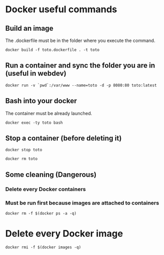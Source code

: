 # Docker useful commands

## Build an image
The .dockerfile must be in the folder where you execute the command.
```
docker build -f toto.dockerfile . -t toto
```

## Run a container and sync the folder you are in (useful in webdev)
```
docker run -v `pwd`:/var/www --name=toto -d -p 8080:80 toto:latest
```

## Bash into your docker
The container must be already launched.
```
docker exec -ty toto bash
```


## Stop a container (before deleting it)
```
docker stop toto
```
```
docker rm toto
```

## Some cleaning (Dangerous)
### Delete every Docker containers
### Must be run first because images are attached to containers
```
docker rm -f $(docker ps -a -q)
```
# Delete every Docker image
```
docker rmi -f $(docker images -q)
```
